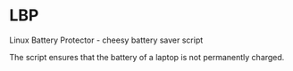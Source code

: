 # LBP
Linux Battery Protector - cheesy battery saver script

The script ensures that the battery of a laptop is not permanently charged.
